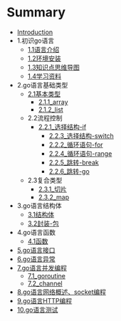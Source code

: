 # Summary

* [Introduction](README.md)
* 1.初识go语言
    * [1.1语言介绍](1.初识go语言/1.1语言介绍.md)
    * [1.2环境安装](1.初识go语言/1.2环境安装.md)
    * [1.3知识点思维导图](1.初识go语言/1.3知识点思维导图.md)
    * [1.4学习资料](1.初识go语言/1.4学习资料.md)
* 2.go语言基础类型
    * [2.1基本类型](2.go语言基础类型/2.1基本类型/basic.md)
        * [2.1.1_array](2.go语言基础类型/2.1基本类型/2.1.1_array.md)
        * [2.1.2_list](2.go语言基础类型/2.1基本类型/2.1.2_list.md)
    * 2.2流程控制
        * [2.2.1_选择结构-if](2.go语言基础类型/2.2流程控制/2.2.1_if.md)
            * [2.2.3_选择结构-switch](2.go语言基础类型/2.2流程控制/2.2.3_switch.md)
            * [2.2.2_循环语句-for](2.go语言基础类型/2.2流程控制/2.2.2_for.md)
            * [2.2.4_循环语句-range](2.go语言基础类型/2.2流程控制/2.2.4_range.md)
            * [2.2.5_跳转-break](2.go语言基础类型/2.2流程控制/2.2.5_break.md)
            * [2.2.6_跳转-go](2.go语言基础类型/2.2流程控制/2.2.6_go.md)
    * 2.3复合类型
        * [2.3.1_切片](2.go语言基础类型/2.3复合类型/2.3.1_切片.md)
        * [2.3.2_map](2.go语言基础类型/2.3复合类型/2.3.2_map.md)
* 3.go语言结构体
    * [3.1结构体](3.go语言结构体/3.1结构体.md)
    * [3.2封装-包](3.go语言结构体/3.2封装-包.md)
* 4.go语言函数
    * [4.1函数](4.go语言函数/basic.md)
* [5.go语言接口](5.go语言接口/basic.md)
* [6.go语言异常](6.go语言异常/basic.md)
* [7.go语言并发编程](7.go语言并发编程/basic.md)
    * [7.1_goroutine](7.go语言并发编程/7.1_goroutine.md)
    * [7.2_channel](7.go语言并发编程/7.2_channel.md)
* [8.go语言网络概述、socket编程](8.go语言网络概述、socket编程/basic.md)
* [9.go语言HTTP编程](9.go语言HTTP编程/basic.md)
* [10.go语言测试](10.go语言测试/basic.md)

